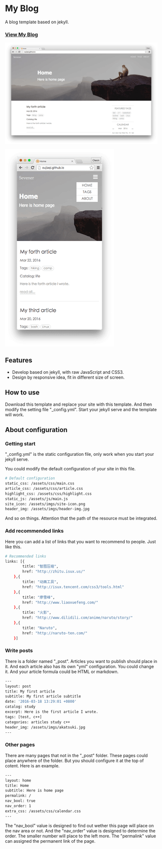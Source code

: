 # My Blog
A blog template based on jekyll.

### [View My Blog](http://oujiaqi.github.io)

![](doc/jekyllBlog-model-big.png)

![](doc/jekyllBlog-model-small.png)

## Features

* Develop based on jekyll, with raw JavaScript and CSS3.
* Design by responsive idea, fit in different size of screen.

## How to use

Download this template and replace your site with this template. And then modify the setting file "_config.yml". Start your jekyll serve and the template will work.

## About configuration

### Getting start

"_config.yml" is the static configuration file, only work when you start your jekyll serve.

You could modify the default configuration of your site in this file.

```bash
# Default configuration
static_css: /assets/css/main.css
article_css: /assets/css/article.css
highlight_css: /assets/css/highlight.css
static_js: /assets/js/main.js
site_icon: /assets/imgs/site-icon.png
header_img: /assets/imgs/header-img.jpg
```

And so on things. Attention that the path of the resource must be integrated.

### Add recommended links

Here you can add a list of links that you want to recommend to people.
Just like this.

```bash
# Recommended links
links: [{
        title: "智图压缩",
        href: "http://zhitu.isux.us/"
    },{
        title: "动画工具",
        href: "http://isux.tencent.com/css3/tools.html"
    },{
        title: "廖雪峰",
        href: "http://www.liaoxuefeng.com/"
    },{
        title: "火影",
        href: "http://www.dilidili.com/anime/naruto/story/"
    },{
        title: "Naruto",
        href: "http://naruto-ten.com/"
    }]
```

### Write posts

There is a folder named "_post". Articles you want to publish should place in it. And each article also has its own "yml" configuration. You could change it. And your article formula could be HTML or markdown.

```bash
---
layout: post
title: My first article
subtitle: My first article subtitle
date: '2016-03-18 13:29:01 +0800'
catalog: study
excerpt: Here is the first article I wrote.
tags: [test, c++]
categories: articles study c++
header_img: /assets/imgs/akatsuki.jpg
---
```

### Other pages

There are many pages that not in the "_post" folder. These pages could place anywhere of the folder. But you should configure it at the top of cotent. Here is an example.

```bash
---
layout: home
title: Home
subtitle: Here is home page
permalink: /
nav_bool: true
nav_order: 1
extra_css: /assets/css/calendar.css
---
```

The "nav_bool" value is designed to find out wether this page will place on the nav area or not.
And the "nav_order" value is designed to determine the order. The smaller number will place to the left more. The "permalink" value can assigned the permanent link of the page.



